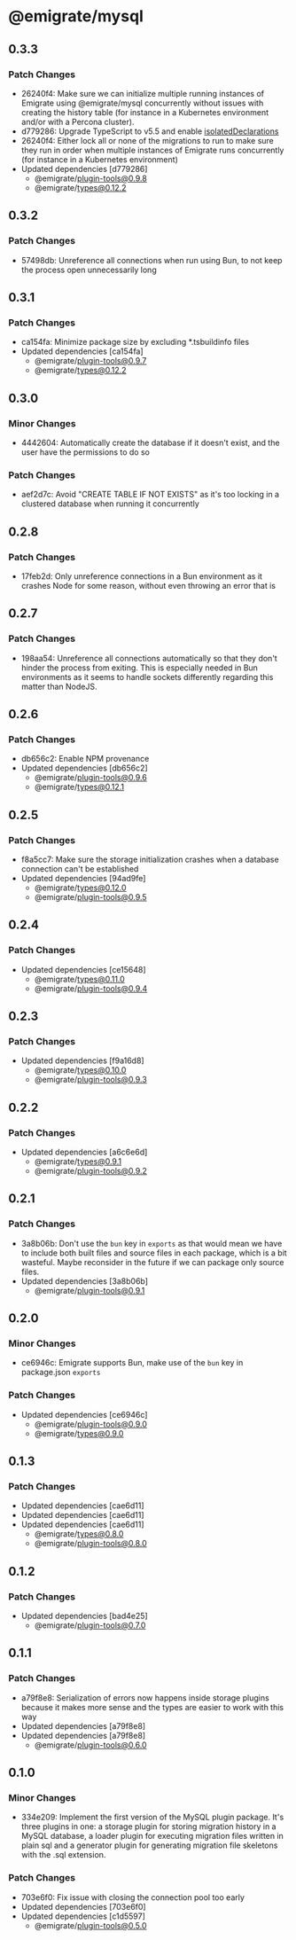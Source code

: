 # @emigrate/mysql

## 0.3.3

### Patch Changes

- 26240f4: Make sure we can initialize multiple running instances of Emigrate using @emigrate/mysql concurrently without issues with creating the history table (for instance in a Kubernetes environment and/or with a Percona cluster).
- d779286: Upgrade TypeScript to v5.5 and enable [isolatedDeclarations](https://devblogs.microsoft.com/typescript/announcing-typescript-5-5/#isolated-declarations)
- 26240f4: Either lock all or none of the migrations to run to make sure they run in order when multiple instances of Emigrate runs concurrently (for instance in a Kubernetes environment)
- Updated dependencies [d779286]
  - @emigrate/plugin-tools@0.9.8
  - @emigrate/types@0.12.2

## 0.3.2

### Patch Changes

- 57498db: Unreference all connections when run using Bun, to not keep the process open unnecessarily long

## 0.3.1

### Patch Changes

- ca154fa: Minimize package size by excluding \*.tsbuildinfo files
- Updated dependencies [ca154fa]
  - @emigrate/plugin-tools@0.9.7
  - @emigrate/types@0.12.2

## 0.3.0

### Minor Changes

- 4442604: Automatically create the database if it doesn't exist, and the user have the permissions to do so

### Patch Changes

- aef2d7c: Avoid "CREATE TABLE IF NOT EXISTS" as it's too locking in a clustered database when running it concurrently

## 0.2.8

### Patch Changes

- 17feb2d: Only unreference connections in a Bun environment as it crashes Node for some reason, without even throwing an error that is

## 0.2.7

### Patch Changes

- 198aa54: Unreference all connections automatically so that they don't hinder the process from exiting. This is especially needed in Bun environments as it seems to handle sockets differently regarding this matter than NodeJS.

## 0.2.6

### Patch Changes

- db656c2: Enable NPM provenance
- Updated dependencies [db656c2]
  - @emigrate/plugin-tools@0.9.6
  - @emigrate/types@0.12.1

## 0.2.5

### Patch Changes

- f8a5cc7: Make sure the storage initialization crashes when a database connection can't be established
- Updated dependencies [94ad9fe]
  - @emigrate/types@0.12.0
  - @emigrate/plugin-tools@0.9.5

## 0.2.4

### Patch Changes

- Updated dependencies [ce15648]
  - @emigrate/types@0.11.0
  - @emigrate/plugin-tools@0.9.4

## 0.2.3

### Patch Changes

- Updated dependencies [f9a16d8]
  - @emigrate/types@0.10.0
  - @emigrate/plugin-tools@0.9.3

## 0.2.2

### Patch Changes

- Updated dependencies [a6c6e6d]
  - @emigrate/types@0.9.1
  - @emigrate/plugin-tools@0.9.2

## 0.2.1

### Patch Changes

- 3a8b06b: Don't use the `bun` key in `exports` as that would mean we have to include both built files and source files in each package, which is a bit wasteful. Maybe reconsider in the future if we can package only source files.
- Updated dependencies [3a8b06b]
  - @emigrate/plugin-tools@0.9.1

## 0.2.0

### Minor Changes

- ce6946c: Emigrate supports Bun, make use of the `bun` key in package.json `exports`

### Patch Changes

- Updated dependencies [ce6946c]
  - @emigrate/plugin-tools@0.9.0
  - @emigrate/types@0.9.0

## 0.1.3

### Patch Changes

- Updated dependencies [cae6d11]
- Updated dependencies [cae6d11]
- Updated dependencies [cae6d11]
  - @emigrate/types@0.8.0
  - @emigrate/plugin-tools@0.8.0

## 0.1.2

### Patch Changes

- Updated dependencies [bad4e25]
  - @emigrate/plugin-tools@0.7.0

## 0.1.1

### Patch Changes

- a79f8e8: Serialization of errors now happens inside storage plugins because it makes more sense and the types are easier to work with this way
- Updated dependencies [a79f8e8]
- Updated dependencies [a79f8e8]
  - @emigrate/plugin-tools@0.6.0

## 0.1.0

### Minor Changes

- 334e209: Implement the first version of the MySQL plugin package. It's three plugins in one: a storage plugin for storing migration history in a MySQL database, a loader plugin for executing migration files written in plain sql and a generator plugin for generating migration file skeletons with the .sql extension.

### Patch Changes

- 703e6f0: Fix issue with closing the connection pool too early
- Updated dependencies [703e6f0]
- Updated dependencies [c1d5597]
  - @emigrate/plugin-tools@0.5.0
